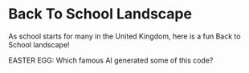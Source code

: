 # Back To School Landscape
As school starts for many in the United Kingdom, here is a fun Back to School landscape!

EASTER EGG: Which famous AI generated some of this code?
